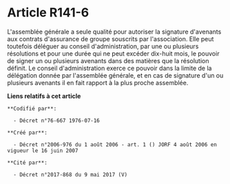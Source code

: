# Article R141-6

L'assemblée générale a seule qualité pour autoriser la signature d'avenants aux contrats d'assurance de groupe souscrits par
l'association. Elle peut toutefois déléguer au conseil d'administration, par une ou plusieurs résolutions et pour une durée
qui ne peut excéder dix-huit mois, le pouvoir de signer un ou plusieurs avenants dans des matières que la résolution définit.
Le conseil d'administration exerce ce pouvoir dans la limite de la délégation donnée par l'assemblée générale, et en cas de
signature d'un ou plusieurs avenants il en fait rapport à la plus proche assemblée.

**Liens relatifs à cet article**

	**Codifié par**:

	  - Décret n°76-667 1976-07-16

	**Créé par**:

	  - Décret n°2006-976 du 1 août 2006 - art. 1 () JORF 4 août 2006 en vigueur le 16 juin 2007

	**Cité par**:

	  - Décret n°2017-868 du 9 mai 2017 (V)
